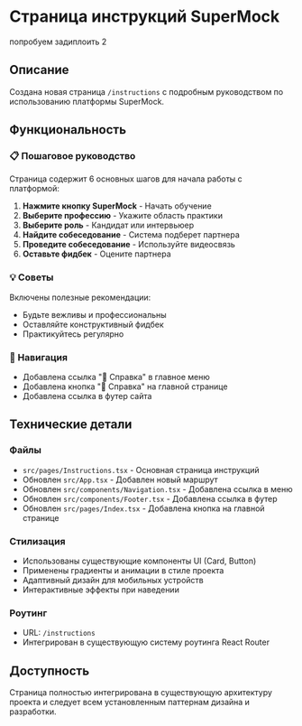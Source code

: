 # Страница инструкций SuperMock
попробуем задиплоить 2
## Описание 
Создана новая страница `/instructions` с подробным руководством по использованию платформы SuperMock.

## Функциональность

### 📋 Пошаговое руководство
Страница содержит 6 основных шагов для начала работы с платформой:

1. **Нажмите кнопку SuperMock** - Начать обучение
2. **Выберите профессию** - Укажите область практики
3. **Выберите роль** - Кандидат или интервьюер
4. **Найдите собеседование** - Система подберет партнера
5. **Проведите собеседование** - Используйте видеосвязь
6. **Оставьте фидбек** - Оцените партнера

### 💡 Советы
Включены полезные рекомендации:
- Будьте вежливы и профессиональны
- Оставляйте конструктивный фидбек
- Практикуйтесь регулярно

### 🔗 Навигация
- Добавлена ссылка "📖 Справка" в главное меню
- Добавлена кнопка "📖 Справка" на главной странице
- Добавлена ссылка в футер сайта

## Технические детали

### Файлы
- `src/pages/Instructions.tsx` - Основная страница инструкций
- Обновлен `src/App.tsx` - Добавлен новый маршрут
- Обновлен `src/components/Navigation.tsx` - Добавлена ссылка в меню
- Обновлен `src/components/Footer.tsx` - Добавлена ссылка в футер
- Обновлен `src/pages/Index.tsx` - Добавлена кнопка на главной странице

### Стилизация
- Использованы существующие компоненты UI (Card, Button)
- Применены градиенты и анимации в стиле проекта
- Адаптивный дизайн для мобильных устройств
- Интерактивные эффекты при наведении

### Роутинг
- URL: `/instructions`
- Интегрирован в существующую систему роутинга React Router

## Доступность
Страница полностью интегрирована в существующую архитектуру проекта и следует всем установленным паттернам дизайна и разработки.
